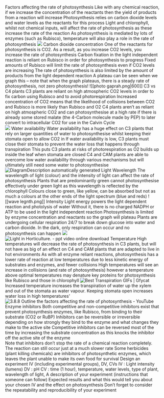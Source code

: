 Factors affecting the rate of photosynthesis 
	Like with any chemical reaction, if we increase the concentration of the reactants then the yield of products from a reaction will increase
	Photosynthesis relies on carbon dioxide levels and water levels as the reactants for this process
	Light and chlorophyll, whilst not chemical inputs, will affect the rate of photosynthesis as these increase the rate of the reaction
	As photosynthesis is mediated by lots of enzymes (such as Rubisco), temperature will also play a role in the rate of photosynthesis
	![](https://lh7-us.googleusercontent.com/0fWb-m9i3pC7h6uCkQYb2vMGqP-w9GAAJO-t4S-whKuSkxWRrOzigfpxMCuM5MeeGU_UC2IS5gBGhpaszbLwbfGzApRwT4TC0TlMHwV38F4-9idqHM9eMhmHjXeNta6-4yhee3l7qdZGy82rr5o5aw=s2048)
	Carbon dioxide concentration
		One of the reactants for photosynthesis is CO2. As a result, as you increase CO2 levels, you increase the rate of photosynthesis
		Carbon fixation in the light independent reaction is reliant on Rubisco in order for photosynthesis to progress
		Fixed amounts of Rubisco will limit the rate of photosynthesis even if CO2 levels are increasing
		The rate of photosynthesis is also limited by the amount of products from the light dependent reaction
		A plateau can be seen when we graph this – note that when the graph plateaus, there is a steady rate of photosynthesis, not zero photosynthesis!
		![[photo gaprah.png|600]]
		C3 vs C4 plants
			C3 plants are reliant on high atmospheric CO2 levels in order to fix carbon using Rubisco and to avoid photorespiration
			Increased concentration of CO2 means that the likelihood of collisions between CO2 and Rubisco is more likely than Rubisco and O2
			C4 plants aren’t as reliant on high atmospheric CO2 and can photosynthesise at a high rate if there is already some stored malate (the 4-Carbon molecule made by PEP) to later convert to intracellular CO2 for use in the Calvin Cycle  
			![](https://lh7-us.googleusercontent.com/YURFVPB3y9QRC_cLcrvIRZK2iz_pY6ujBxJul78G0rVQ7S5Rz9ruUwwXg2bNQG1n9Z5B1VnnNWSBuOLJjD7YZE9CKVJ2oenGd-WTn3f182YimSn4iyiDYrpYu6oIb-fO4g_waF2c0sPna5N9DL6BUg=s2048)
	Water availability
		Water availability has a huge effect on C3 plants that rely on larger quantities of water to photosynthesise whilst keeping their stomata open to allow CO2 in
		If water availability is low, C3 plants must close their stomata to prevent the water loss that happens through transpiration
		This puts C3 plants at risks of photorespiration as O2 builds up inside the leaf when stomata are closed
		C4 and CAM plants are able to overcome low water availability through various mechanisms but will ultimately still need some water to photosynthesise
		![DiagramDescription automatically generated](https://lh7-us.googleusercontent.com/Acti3hg1LF6rTPdD51lOwyLV7k-QfC90Y-APuZn5VB6qDh2sl4KuZP9QtaTHlRrCappaJI0hKMQJuZLRxD5ChPjncwEoEZASC1_7O_B4tVSdpH_tZqRyJZl-6Upgo11oCrEeSaoKtAP-zSE7V55dkA=s2048)
	Light
		Wavelength
			The wavelength of light (colour) and the intensity of light can affect the rate of photosynthesis
			Plants that are predominantly green cannot photosynthesise effectively under green light as this wavelength is reflected by the chlorophyll
			Colours close to green, like yellow, can be absorbed but not as much a colours at the other ends of the light spectrum (blue and reds)
			![[wave legnth.png]]
		Intensity
			Light energy powers the light dependent reaction and photolysis of water
			Without it, there is no charged NADPH or ATP to be used in the light independent reaction
			Photosynthesis is limited by enzyme concentration and reactants so the graph will plateau
			Plants are undergoing cellular respiration 24/7 to break down glucose into water and carbon dioxide. In the dark, only respiration can occur and no photosynthesis can happen
			![](https://lh7-us.googleusercontent.com/PjWEwSOWQkueTyujhQnh8hh-AJH1mn5-do-HTtIZPtrbDXeLCevVw0myvsrYb8VVbAfIq-ZkYIv9vaNazJF1wnGaYuuFL05dhlSo_JSyIcT3dxsD4KK1NILo_hjclgMS_nbk5C22Ybc-9Rh3v7333Q=s2048)
			![Light in Horticulture. - ppt video online download](https://lh7-us.googleusercontent.com/ntnG2v4gIPThCoFnuduTe0m-xrk2ceQmt9IsQ7i5WzwmcohBPpsa-Vs7WOrKh6XZFRi_1Sd3aXRX1zoMraBbe2l21WVD9dynJ0aJ68UovW5aqHeW9tuwV2FhnHOsbXhICN8jbnzyTmM7V3pX4wyksA=s2048)
	Temperature
		High temperatures will decrease the rate of photosynthesis in C3 plants, but will not have as big of an effect on C4 and CAM plants that are adapted to live in hot environments
		As with all enzyme reliant reactions, photosynthesis has a lower rate of reaction at low temperatures due to less kinetic energy of substrates and enzymes, and fewer collisions
		High temperatures will see an increase in collisions (and rate of photosynthesis) however a temperature above optimal temperatures may denature key proteins for photosynthesis like Rubisco and those in chlorophyll			![Best Transpiration GIFs | Gfycat](https://lh7-us.googleusercontent.com/ZHIojLVZBEKV7Oa4ToOjNKipbeMZsIwwg1W5TNulonvsLjzwtscaT219LqK4gXkX7mWwl93X0iFr5SEJBy1yyyGSGSKy-m32nQ-Md4zXPDa34GFBfG2WzgjRxclAFCM2GnJuir_IlBelGX-y5P3pxw=s2048)
			Increased temperature increases the transpiration of water up the xylem and out of the stomata as water vapour. Keeping stomata open increases water loss in high temperatures'
		![3.8.8 Outline the factors affecting the rate of photosynthesis - YouTube](https://lh7-us.googleusercontent.com/O4xM1oiruplFm2GTGbUGhnGN4lKMwrs3ZXyIAuWh-fUUTVOXectKPsfQZkbBO8az_rE06oAGxZbvJmbyTOgnFer4N0F5tJz9NpITbGS4EIK_lSjo5ykfy-lWVS1F5BR0QEfUZB2SpWQtPNIHM3ZTig=s2048)
	Enzyme inhibitors
		Both competitive and non-competitive inhibitors exist that prevent photosynthesis enzymes, like Rubisco, from binding to their substrate (CO2 or RuBP)
		Inhibitors can be reversible or irreversible depending on how strongly they bind to the enzyme and what changes they make to the active site
		Competitive inhibitors can be reversed most of the time by increasing the substrate concentration as this knocks the inhibitor off the active site of the enzyme		
			Note that inhibitors don’t stop the rate of a chemical reaction completely. The reaction can still occur just at a much slower rate
		Some herbicides (plant killing chemicals) are inhibitors of photosynthetic enzymes, which leaves the plant unable to make its own food for survival
Design an experiment
	IV (including experimental groups), DV, CVs
	IV : Light intensity (lumens)
	DV : pH
	CV : time (1 hour), temperature, water levels, type of plant, wavelength of light, 
	A description of your experiment (instructions that someone can follow)
	Expected results and what this would tell you about your chosen IV and the effect on photosynthesis
	Don’t forget to consider the repeatability and reproducibility of your experiment

















